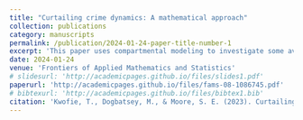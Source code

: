 ```yaml
---
title: "Curtailing crime dynamics: A mathematical approach"
collection: publications
category: manuscripts
permalink: /publication/2024-01-24-paper-title-number-1
excerpt: 'This paper uses compartmental modeling to investigate some avenues for curtailing the spread of gangs in the community.'
date: 2024-01-24
venue: 'Frontiers of Applied Mathematics and Statistics'
# slidesurl: 'http://academicpages.github.io/files/slides1.pdf'
paperurl: 'http://academicpages.github.io/files/fams-08-1086745.pdf'
# bibtexurl: 'http://academicpages.github.io/files/bibtex1.bib'
citation: 'Kwofie, T., Dogbatsey, M., & Moore, S. E. (2023). Curtailing crime dynamics: A mathematical approach. Frontiers in Applied Mathematics and Statistics, 8, 1086745.'
---
```


